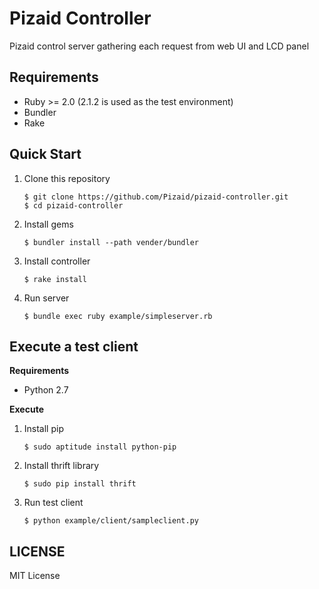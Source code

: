 Pizaid Controller
====

Pizaid control server gathering each request from web UI and LCD panel

Requirements
----
* Ruby >= 2.0 (2.1.2 is used as the test environment)
* Bundler
* Rake

Quick Start
----
1. Clone this repository
   ```
   $ git clone https://github.com/Pizaid/pizaid-controller.git
   $ cd pizaid-controller
   ```
   
2. Install gems
   ```
   $ bundler install --path vender/bundler
   ```
   
3. Install controller
   ```
   $ rake install
   ```
   
4. Run server
   ```
   $ bundle exec ruby example/simpleserver.rb
   ```

Execute a test client
----

__Requirements__  

* Python 2.7

__Execute__

1. Install pip
   ```
   $ sudo aptitude install python-pip
   ```
   
2. Install thrift library
   ```
   $ sudo pip install thrift
   ```
   
3. Run test client
   ```
   $ python example/client/sampleclient.py
   ```


LICENSE
---
MIT License
